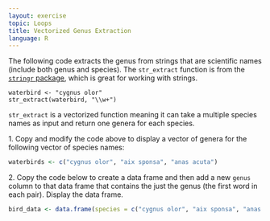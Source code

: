 ```yaml
---
layout: exercise
topic: Loops
title: Vectorized Genus Extraction
language: R
---
```


The following code extracts the genus from strings that are scientific names (include both genus and species). The `str_extract` function is from the [`stringr` package](https://cran.r-project.org/web/packages/stringr/vignettes/stringr.html), which is great for working with strings. 

```
waterbird <- "cygnus olor"
str_extract(waterbird, "\\w+")
```

`str_extract` is a vectorized function meaning it can take a multiple species names as input and return one genera for each species.

1\. Copy and modify the code above to display a vector of genera for the following vector of species names:

```r
waterbirds <- c("cygnus olor", "aix sponsa", "anas acuta")
```

2\. Copy the code below to create a data frame and then add a new `genus` column to that data frame that contains the just the genus (the first word in each pair). Display the data frame.

```r
bird_data <- data.frame(species = c("cygnus olor", "aix sponsa", "anas acuta"))
```


